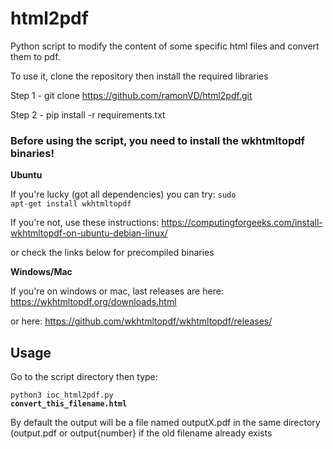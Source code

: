 # html2pdf
Python script to modify the content of some specific html files and convert them to pdf.

To use it, clone the repository then install the required libraries

Step 1 - git clone https://github.com/ramonVD/html2pdf.git

Step 2 - pip install -r requirements.txt

### Before using the script, you need to install the wkhtmltopdf binaries!

**Ubuntu**

If you're lucky (got all dependencies) you can try: <code>sudo apt-get install wkhtmltopdf</code>

If you're not, use these instructions: https://computingforgeeks.com/install-wkhtmltopdf-on-ubuntu-debian-linux/

or check the links below for precompiled binaries

**Windows/Mac**

If you're on windows or mac, last releases are here: 
https://wkhtmltopdf.org/downloads.html 

or here: https://github.com/wkhtmltopdf/wkhtmltopdf/releases/

## Usage

Go to the script directory then type:

<code>python3 ioc_html2pdf.py **convert_this_filename.html**</code>

By default the output will be a file named outputX.pdf in the same directory (output.pdf or output{number} if the old filename already exists